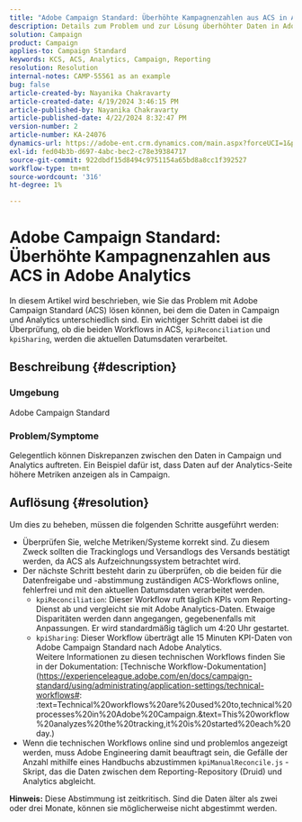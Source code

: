 ```yaml
---
title: "Adobe Campaign Standard: Überhöhte Kampagnenzahlen aus ACS in Adobe Analytics"
description: Details zum Problem und zur Lösung überhöhter Daten in Adobe Analytics, die von Campaign gesendet werden.
solution: Campaign
product: Campaign
applies-to: Campaign Standard
keywords: KCS, ACS, Analytics, Campaign, Reporting
resolution: Resolution
internal-notes: CAMP-55561 as an example
bug: false
article-created-by: Nayanika Chakravarty
article-created-date: 4/19/2024 3:46:15 PM
article-published-by: Nayanika Chakravarty
article-published-date: 4/22/2024 8:32:47 PM
version-number: 2
article-number: KA-24076
dynamics-url: https://adobe-ent.crm.dynamics.com/main.aspx?forceUCI=1&pagetype=entityrecord&etn=knowledgearticle&id=647839f4-63fe-ee11-a1ff-6045bd0065f9
exl-id: fed04b3b-d697-4abc-bec2-c78e39384717
source-git-commit: 922dbdf15d8494c9751154a65bd8a8cc1f392527
workflow-type: tm+mt
source-wordcount: '316'
ht-degree: 1%

---
```


# Adobe Campaign Standard: Überhöhte Kampagnenzahlen aus ACS in Adobe Analytics


In diesem Artikel wird beschrieben, wie Sie das Problem mit Adobe Campaign Standard (ACS) lösen können, bei dem die Daten in Campaign und Analytics unterschiedlich sind. Ein wichtiger Schritt dabei ist die Überprüfung, ob die beiden Workflows in ACS, `kpiReconciliation` und `kpiSharing`, werden die aktuellen Datumsdaten verarbeitet.

## Beschreibung {#description}


### Umgebung

Adobe Campaign Standard

### Problem/Symptome

Gelegentlich können Diskrepanzen zwischen den Daten in Campaign und Analytics auftreten. Ein Beispiel dafür ist, dass Daten auf der Analytics-Seite höhere Metriken anzeigen als in Campaign.


## Auflösung {#resolution}


Um dies zu beheben, müssen die folgenden Schritte ausgeführt werden:

- Überprüfen Sie, welche Metriken/Systeme korrekt sind. Zu diesem Zweck sollten die Trackinglogs und Versandlogs des Versands bestätigt werden, da ACS als Aufzeichnungssystem betrachtet wird.
- Der nächste Schritt besteht darin zu überprüfen, ob die beiden für die Datenfreigabe und -abstimmung zuständigen ACS-Workflows online, fehlerfrei und mit den aktuellen Datumsdaten verarbeitet werden.
   - `kpiReconciliation`: Dieser Workflow ruft täglich KPIs vom Reporting-Dienst ab und vergleicht sie mit Adobe Analytics-Daten. Etwaige Disparitäten werden dann angegangen, gegebenenfalls mit Anpassungen. Er wird standardmäßig täglich um 4:20 Uhr gestartet.
   - `kpiSharing`: Dieser Workflow überträgt alle 15 Minuten KPI-Daten von Adobe Campaign Standard nach Adobe Analytics.\
     Weitere Informationen zu diesen technischen Workflows finden Sie in der Dokumentation: [Technische Workflow-Dokumentation](https://experienceleague.adobe.com/en/docs/campaign-standard/using/administrating/application-settings/technical-workflows#: :text=Technical%20workflows%20are%20used%20to,technical%20processes%20in%20Adobe%20Campaign.&amp;text=This%20workflow%20analyzes%20the%20tracking,it%20is%20started%20each%20day.)
- Wenn die technischen Workflows online sind und problemlos angezeigt werden, muss Adobe Engineering damit beauftragt sein, die Gefälle der Anzahl mithilfe eines Handbuchs abzustimmen `kpiManualReconcile.js` -Skript, das die Daten zwischen dem Reporting-Repository (Druid) und Analytics abgleicht.


<b>Hinweis:</b> Diese Abstimmung ist zeitkritisch. Sind die Daten älter als zwei oder drei Monate, können sie möglicherweise nicht abgestimmt werden.
